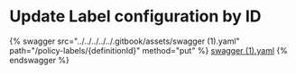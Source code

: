 # Update Label configuration by ID

{% swagger src="../../../../../.gitbook/assets/swagger (1).yaml" path="/policy-labels/{definitionId}" method="put" %}
[swagger (1).yaml](<../../../../../.gitbook/assets/swagger (1).yaml>)
{% endswagger %}

